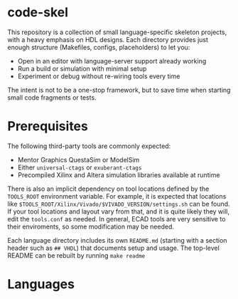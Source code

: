 # code-skel

This repository is a collection of small language-specific skeleton projects,
with a heavy emphasis on HDL designs. Each directory provides just enough
structure (Makefiles, configs, placeholders) to let you:

- Open in an editor with language-server support already working
- Run a build or simulation with minimal setup
- Experiment or debug without re-wiring tools every time

The intent is not to be a one-stop framework, but to save time when starting small code fragments or tests.

# Prerequisites

The following third-party tools are commonly expected:

- Mentor Graphics QuestaSim or ModelSim
- Either `universal-ctags` or `exuberant-ctags`
- Precompiled Xilinx and Altera simulation libraries available at runtime

There is also an implicit dependency on tool locations defined by the
`TOOLS_ROOT` environment variable. For example, it is expected that locations
like `$TOOLS_ROOT/Xilinx/Vivado/$VIVADO_VERSION/settings.sh` can be found. If
your tool locations and layout vary from that, and it is quite likely they
will, edit the `tools.conf` as needed. In general, ECAD tools are very
sensitive to their enviroments, so some modification may be needed.

Each language directory includes its own `README.md` (starting with a section
header such as `## VHDL`) that documents setup and usage. The top-level README
can be rebuilt by running `make readme`

# Languages
